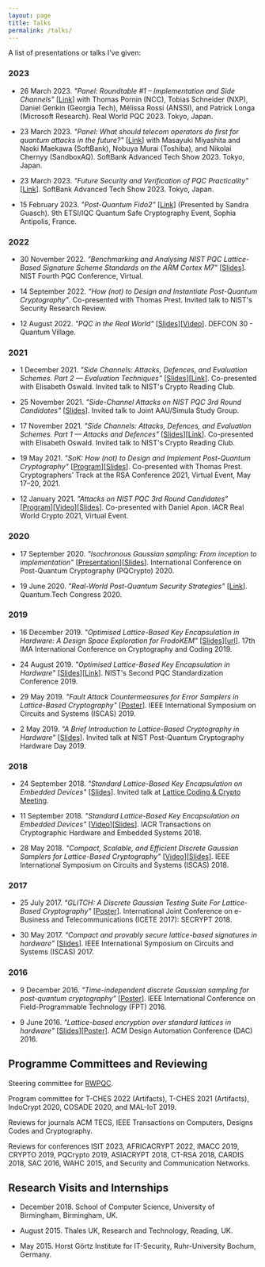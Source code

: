 ```yaml
---
layout: page
title: Talks
permalink: /talks/
---
```


A list of presentations or talks I've given: 

### 2023

* 26 March 2023. *"Panel: Roundtable #1 – Implementation and Side Channels"* [[Link](https://rwpqc.org/)] with Thomas Pornin (NCC), Tobias Schneider (NXP), Daniel Genkin (Georgia Tech), Mélissa Rossi (ANSSI), and Patrick Longa (Microsoft Research). Real World PQC 2023. Tokyo, Japan.

* 23 March 2023. *"Panel: What should telecom operators do first for quantum attacks in the future?"* [[Link](https://www.softbank.jp/corp/technology/research/ats2023/)] with Masayuki Miyashita and Naoki Maekawa (SoftBank), Nobuya Murai (Toshiba), and Nikolai Chernyy (SandboxAQ). SoftBank Advanced Tech Show 2023. Tokyo, Japan.

* 23 March 2023. *"Future Security and Verification of PQC Practicality"* [[Link](https://www.softbank.jp/corp/technology/research/ats2023/)]. SoftBank Advanced Tech Show 2023. Tokyo, Japan.

* 15 February 2023. *"Post-Quantum Fido2"* [[Link](https://www.etsi.org/events/2117-2023-02-9th-etsi-iqc-quantum-safe-cryptography-workshop)] (Presented by Sandra Guasch). 9th ETSI/IQC Quantum Safe Cryptography Event, Sophia Antipolis, France.

### 2022
* 30 November 2022. *"Benchmarking and Analysing NIST PQC Lattice-Based Signature Scheme Standards on the ARM Cortex M7"* [[Slides](files/NIST4thRoundConference.pdf)]. NIST Fourth PQC Conference, Virtual.

* 14 September 2022. *"How (not) to Design and Instantiate Post-Quantum Cryptography"*. Co-presented with Thomas Prest. Invited talk to NIST's Security Research Review.

* 12 August 2022. *"PQC in the Real World"* [[Slides](files/defcon30.pdf)][[Video](https://www.youtube.com/watch?v=UL0N2HZ_atI)]. DEFCON 30 - Quantum Village.

### 2021
* 1 December 2021. *"Side Channels: Attacks, Defences, and Evaluation Schemes. Part 2 — Evaluation Techniques"* [[Slides](files/crclub-2021-side-channels-2.pdf)][[Link](https://csrc.nist.gov/presentations/2021/crypto-club-2021-side-channels-2)]. Co-presented with Elisabeth Oswald. Invited talk to NIST's Crypto Reading Club.

* 25 November 2021. *"Side-Channel Attacks on NIST PQC 3rd Round Candidates"* [[Slides](files/aausimula_pqcsca.pdf)]. Invited talk to Joint AAU/Simula Study Group.

* 17 November 2021. *"Side Channels: Attacks, Defences, and Evaluation Schemes. Part 1 — Attacks and Defences"* [[Slides](files/crclub-2021-side-channels-1.pdf)][[Link](https://csrc.nist.gov/presentations/2021/crypto-club-2021-side-channels-1)]. Co-presented with Elisabeth Oswald. Invited talk to NIST's Crypto Reading Club.

* 19 May 2021. *"SoK: How (not) to Design and Implement Post-Quantum Cryptography"* [[Program](https://sites.google.com/site/ctrsa2021/conference-program)][[Slides](files/PresentationT+J.pdf)]. Co-presented with Thomas Prest. Cryptographers’ Track at the RSA Conference 2021, Virtual Event, May 17–20, 2021.

* 12 January 2021. *"Attacks on NIST PQC 3rd Round Candidates"* [[Program](https://rwc.iacr.org/2021/program.php)][[Video](https://youtu.be/X0Y6D5zLI-Y?t=1747)][[Slides](https://iacr.org/submit/files/slides/2021/rwc/rwc2021/22/slides.pdf)]. Co-presented with Daniel Apon. IACR Real World Crypto 2021, Virtual Event.

### 2020
* 17 September 2020. *"Isochronous Gaussian sampling: From inception to implementation"* [[Presentation](https://youtu.be/KqCnJApHC3w)][[Slides](files/FalconConstantTime.pdf)]. International Conference on Post-Quantum Cryptography (PQCrypto) 2020.

* 19 June 2020. *"Real-World Post-Quantum Security Strategies"* [[Link](https://www.quantumtechcongress.co.uk/speakers/dr-james-howe)]. Quantum.Tech Congress 2020.

### 2019
* 16 December 2019. *"Optimised Lattice-Based Key Encapsulation in Hardware: A Design Space Exploration for FrodoKEM"* [[Slides](files/imacc2019.pdf)][[url](https://ima.org.uk/11167/17th-ima-international-conference-on-cryptography-and-coding/)]. 17th IMA International Conference on Cryptography and Coding 2019.

* 24 August 2019. *"Optimised Lattice-Based Key Encapsulation in Hardware"* [[Slides](files/nistpqc2019.pdf)][[Link](https://csrc.nist.gov/Presentations/2019/optimised-lattice-based-key-encapsulation-in-hardw)]. NIST's Second PQC Standardization Conference 2019.

* 29 May 2019. *"Fault Attack Countermeasures for Error Samplers in Lattice-Based Cryptography"* [[Poster](files/ISCAS2019_poster.pdf)]. IEEE International Symposium on Circuits and Systems (ISCAS) 2019.

* 2 May 2019. *"A Brief Introduction to Lattice-Based Cryptography in Hardware"* [[Slides](files/nist.pdf)]. Invited talk at NIST Post-Quantum Cryptography Hardware Day 2019.

### 2018
* 24 September 2018. *"Standard Lattice-Based Key Encapsulation on Embedded Devices"* [[Slides](files/londonlattice2018.pdf)]. Invited talk at [Lattice Coding & Crypto Meeting](http://malb.io/discrete-subgroup/2018/09/24/lattice-meeting/).

*	11 September 2018. *"Standard Lattice-Based Key Encapsulation on Embedded Devices"* [[Video](https://www.youtube.com/watch?v=zAfPwuBKixk)][[Slides](files/tches.pdf)]. IACR Transactions on Cryptographic Hardware and Embedded Systems 2018.

*	28 May 2018. *"Compact, Scalable, and Efficient Discrete Gaussian Samplers for Lattice-Based Cryptography"* [[Video](https://player.vimeo.com/video/272220291)][[Slides](files/iscas2018.pdf)]. IEEE International Symposium on Circuits and Systems (ISCAS) 2018.

### 2017
*	25 July 2017. *"GLITCH: A Discrete Gaussian Testing Suite For Lattice-Based Cryptography"* [[Poster](files/SECRYPT__Poster.pdf)]. International Joint Conference on e-Business and Telecommunications (ICETE 2017): SECRYPT 2018.

*	30 May 2017. *"Compact and provably secure lattice-based signatures in hardware"* [[Slides](files/ISCAS_2017.pdf)]. IEEE International Symposium on Circuits and Systems (ISCAS) 2017.

### 2016
*	9 December 2016. *"Time-independent discrete Gaussian sampling for post-quantum cryptography"* [[Poster](files/FPT_Poster.pdf)]. IEEE International Conference on Field-Programmable Technology (FPT) 2016.

*	9 June 2016. *"Lattice-based encryption over standard lattices in hardware"* [[Slides]()][[Poster](files/DAC_Poster.pdf)]. ACM Design Automation Conference (DAC) 2016.

## Programme Committees and Reviewing

Steering committee for [RWPQC](https://rwpqc.org/).

Program committee for T-CHES 2022 (Artifacts), T-CHES 2021 (Artifacts), IndoCrypt 2020, COSADE 2020, and MAL-IoT 2019.

Reviews for journals ACM TECS, IEEE Transactions on Computers, Designs Codes and Cryptography.

Reviews for conferences ISIT 2023, AFRICACRYPT 2022, IMACC 2019, CRYPTO 2019, PQCrypto 2019, ASIACRYPT 2018, CT-RSA 2018, CARDIS 2018, SAC 2016, WAHC 2015, and Security and Communication Networks.

## Research Visits and Internships

* December 2018. School of Computer Science, University of Birmingham, Birmingham, UK.

* August 2015. Thales UK, Research and Technology, Reading, UK.

* May 2015. Horst Görtz Institute for IT-Security, Ruhr-University Bochum, Germany.
